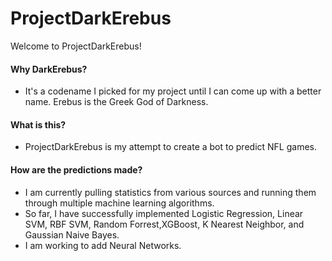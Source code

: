 # ProjectDarkErebus

Welcome to ProjectDarkErebus!

#### Why DarkErebus?
- It's a codename I picked for my project until I can come up with a better name. Erebus is the Greek God of Darkness.

#### What is this?
- ProjectDarkErebus is my attempt to create a bot to predict NFL games.

#### How are the predictions made?
- I am currently pulling statistics from various sources and running them through multiple machine learning algorithms.
- So far, I have successfully implemented Logistic Regression, Linear SVM, RBF SVM, Random Forrest,XGBoost, K Nearest Neighbor, and Gaussian Naive Bayes.
- I am working to add Neural Networks.